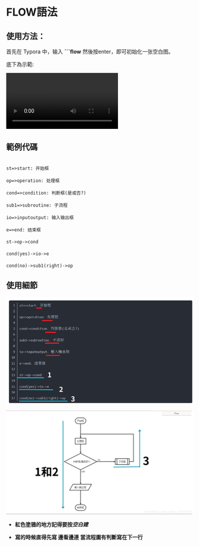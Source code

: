 # FLOW語法

## 使用方法：

首先在 Typora 中，输入 **```flow**  然後按enter，即可初始化一张空白图。

底下為示範:

<video src="C:\Users\a0979\OneDrive\桌面\markdown流程圖語法詳細介紹與教學\圖片\建立FLOW_ 使用 Clipchamp 製作.mp4"></video>

## 範例代碼



```flow

st=>start: 开始框
 
op=>operation: 处理框
 
cond=>condition: 判断框(是或否?)
 
sub1=>subroutine: 子流程
 
io=>inputoutput: 输入输出框
 
e=>end: 结束框
 
st->op->cond
 
cond(yes)->io->e
 
cond(no)->sub1(right)->op

```



## 使用細節



![你的段落文字](.\圖片\你的段落文字.png)

![新增標題](.\圖片\新增標題.png)



- **紅色塗鴉的地方記得要按*空白建***

- **寫的時候直得先寫 邊看邊連 當流程圖有判斷寫在下一行**

